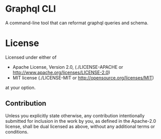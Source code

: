 Graphql CLI
===========


A command-line tool that can reformat graphql queries and schema.


License
=======

Licensed under either of

* Apache License, Version 2.0, (./LICENSE-APACHE or http://www.apache.org/licenses/LICENSE-2.0)
* MIT license (./LICENSE-MIT or http://opensource.org/licenses/MIT)

at your option.

Contribution
------------

Unless you explicitly state otherwise, any contribution intentionally
submitted for inclusion in the work by you, as defined in the Apache-2.0
license, shall be dual licensed as above, without any additional terms or
conditions.
